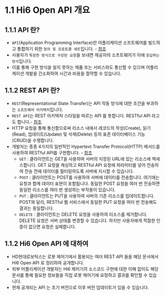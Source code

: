 ﻿# 1.1 Hi6 Open API 개요

## 1.1.1 API 란?

- `API`(Application Programming Interface)란 어플리케이션 소프트웨어를 빌드하고 통합하기 위한 `정의 및 프로토콜 세트`입니다. - [참조](https://www.redhat.com/ko/topics/api/what-are-application-programming-interfaces)
- 사용자가 `특정한 방식으로 구성된 요청`을 보내면 제공자의 소프트웨어가 이에 `응답하는 방식`입니다.
- 이를 통해 구현 방식을 알지 못하는 제품 또는 서비스와도 통신할 수 있으며 어플리케이션 개발을 간소화하여 시간과 비용을 절약할 수 있습니다.

## 1.1.2 REST API 란?

- `REST`(Representational State Transfer)는 API 작동 방식에 대한 조건을 부과하는 `소프트웨어 아키텍처`입니다.
- `REST API`는 REST 아키텍처 스타일을 따르는 API 를 뜻합니다. RESTful API 라고도 합니다.- [참조](https://aws.amazon.com/ko/what-is/restful-api/)
- HTTP 요청을 통해 통신함으로써 리소스 내에서 레코드의 작성(Create), 읽기(Read), 업데이트(Update) 및 삭제(Delete) 등의 표준 데이터베이스 기능(CRUD)을 수행합니다.
- 개발자는 종종 4가지의 일반적인 Hypertext Transfer Protocol(HTTP) 메서드를 사용하여 RESTful API를 구현합니다. - [참조](https://aws.amazon.com/ko/what-is/restful-api/)
	- `GET` : 클라이언트는 GET을 사용하여 서버의 지정된 URL에 있는 리소스에 액세스합니다. GET 요청을 캐싱하고 RESTful API 요청에 파라미터를 넣어 전송하여 전송 전에 데이터를 필터링하도록 서버에 지시할 수 있습니다.
	- `POST` : 클라이언트는 POST를 사용하여 서버에 데이터를 전송합니다. 여기에는 요청과 함께 데이터 표현이 포함됩니다. 동일한 POST 요청을 여러 번 전송하면 동일한 리소스를 여러 번 생성하는 부작용이 있습니다.
	- `PUT` : 클라이언트는 PUT을 사용하여 서버의 기존 리소스를 업데이트합니다. POST와 달리, RESTful 웹 서비스에서 동일한 PUT 요청을 여러 번 전송해도 결과는 동일합니다.
	- `DELETE` : 클라이언트는 DELETE 요청을 사용하여 리소스를 제거합니다. DELETE 요청은 서버 상태를 변경할 수 있습니다. 하지만 사용자에게 적절한 인증이 없으면 요청은 실패합니다.

## 1.1.2 Hi6 Open API 에 대하여

- HD현대로보틱스는 로봇 제어기에서 활용되는 여러 REST API 들을 해당 문서에서 Hi6 Open API 로 정리하여 공개합니다.
- 외부 어플리케이션 개발자는 Hi6 제어기의 소스코드 구현에 대한 이해 없이도 해당 문서를 통해 필요한 정보들을 직접 로봇 제어기에 요청하고 결과를 확인할 수 있습니다.
- 현재 공개되는 API 는 초기 버전으로 이후 버전 업데이트가 있을 수 있습니다.
